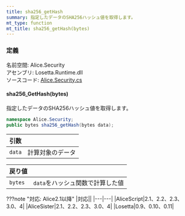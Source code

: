 ```yaml
---
title: sha256_getHash
summary: 指定したデータのSHA256ハッシュ値を取得します。
mt_type: function
mt_title: sha256_getHash(bytes)
---
```


### 定義
名前空間: Alice.Security<br/>
アセンブリ: Losetta.Runtime.dll<br/>
ソースコード: [Alice.Security.cs](https://github.com/WSOFT-Project/Losetta/blob/master/Losetta.Runtime/Alice.Security.cs)

#### sha256_GetHash(bytes)

指定したデータのSHA256ハッシュ値を取得します。

```cs title="AliceScript"
namespace Alice.Security;
public bytes sha256_getHash(bytes data);
```

|引数| |
|-|-|
|`data`|計算対象のデータ|

|戻り値| |
|-|-|
|`bytes`|`data`をハッシュ関数で計算した値|

???note "対応: Alice2.1以降"
    |対応||
    |---|---|
    |AliceScript|2.1、2.2、2.3、3.0、4|
    |AliceSister|2.1、2.2、2.3、3.0、4|
    |Losetta|0.9、0.10、0.11|
